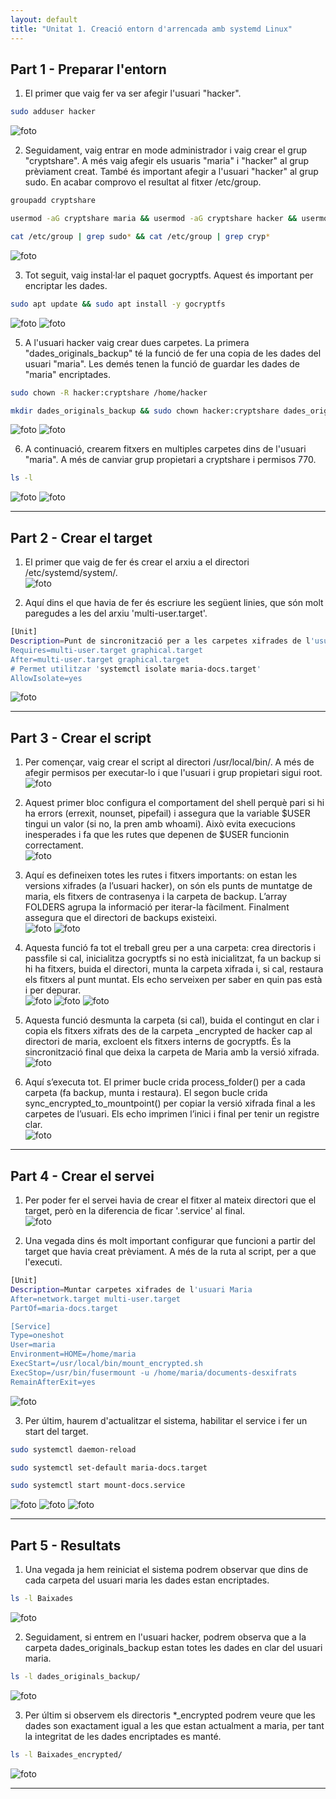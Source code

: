 ```yaml
---
layout: default
title: "Unitat 1. Creació entorn d'arrencada amb systemd Linux"
---
```


## Part 1 - Preparar l'entorn

1. El primer que vaig fer va ser afegir l'usuari "hacker".   
```bash
sudo adduser hacker
```
![foto](fotos/sistemes1.png)

2. Seguidament, vaig entrar en mode administrador i vaig crear el grup "cryptshare". A més vaig afegir els usuaris "maria" i "hacker" al grup prèviament creat. També és important afegir a l'usuari "hacker" al grup sudo. En acabar comprovo el resultat al fitxer /etc/group.    
```bash
groupadd cryptshare
```
```bash
usermod -aG cryptshare maria && usermod -aG cryptshare hacker && usermod -aG sudo hacker
```
```bash
cat /etc/group | grep sudo* && cat /etc/group | grep cryp*
```
![foto](fotos/sistemes2.png)

3. Tot seguit, vaig instal·lar el paquet gocryptfs. Aquest és important per encriptar les dades.
```bash
sudo apt update && sudo apt install -y gocryptfs
```
![foto](fotos/sistemes4.png)
![foto](fotos/sistemes5.png)

5. A l'usuari hacker vaig crear dues carpetes. La primera "dades_originals_backup" té la funció de fer una copia de les dades del usuari "maria". Les demés tenen la funció de guardar les dades de "maria" encriptades.    
```bash
sudo chown -R hacker:cryptshare /home/hacker
```
```bash
mkdir dades_originals_backup && sudo chown hacker:cryptshare dades_originals_backup && sudo chmod 770 dades_originals_backup
```
![foto](fotos/sistemes6.png)
![foto](fotos/sistemes7.png)

6. A continuació, crearem fitxers en multiples carpetes dins de l'usuari "maria". A més de canviar grup propietari a cryptshare i permisos 770.
```bash
ls -l
```
![foto](fotos/docs1.png)
![foto](fotos/docs2.png)

---

## Part 2 - Crear el target

1. El primer que vaig de fer és crear el arxiu a el directori /etc/systemd/system/.    
![foto](fotos/target1.png)

2. Aquí dins el que havia de fer és escriure les següent linies, que són molt paregudes a les del arxiu 'multi-user.target'.
```bash
[Unit]
Description=Punt de sincronització per a les carpetes xifrades de l'usuari Maria
Requires=multi-user.target graphical.target
After=multi-user.target graphical.target
# Permet utilitzar 'systemctl isolate maria-docs.target'
AllowIsolate=yes
```
![foto](fotos/target2.png)

---

## Part 3 - Crear el script

1. Per començar, vaig crear el script al directori /usr/local/bin/. A més de afegir permisos per executar-lo i que l'usuari i grup propietari sigui root.    
![foto](fotos/script01.png)

2. Aquest primer bloc configura el comportament del shell perquè pari si hi ha errors (errexit, nounset, pipefail) i assegura que la variable $USER tingui un valor (si no, la pren amb whoami). Això evita execucions inesperades i fa que les rutes que depenen de $USER funcionin correctament.       
![foto](fotos/script02.png)

3. Aquí es defineixen totes les rutes i fitxers importants: on estan les versions xifrades (a l’usuari hacker), on són els punts de muntatge de maria, els fitxers de contrasenya i la carpeta de backup. L’array FOLDERS agrupa la informació per iterar-la fàcilment. Finalment assegura que el directori de backups existeixi.        
![foto](fotos/script03.png)
![foto](fotos/script04.png)

4. Aquesta funció fa tot el treball greu per a una carpeta: crea directoris i passfile si cal, inicialitza gocryptfs si no està inicialitzat, fa un backup si hi ha fitxers, buida el directori, munta la carpeta xifrada i, si cal, restaura els fitxers al punt muntat. Els echo serveixen per saber en quin pas està i per depurar.       
![foto](fotos/script05.png)
![foto](fotos/script06.png)
![foto](fotos/script07.png)

5. Aquesta funció desmunta la carpeta (si cal), buida el contingut en clar i copia els fitxers xifrats des de la carpeta _encrypted de hacker cap al directori de maria, excloent els fitxers interns de gocryptfs. És la sincronització final que deixa la carpeta de Maria amb la versió xifrada.      
![foto](fotos/script08.png)

6. Aquí s’executa tot. El primer bucle crida process_folder() per a cada carpeta (fa backup, munta i restaura). El segon bucle crida sync_encrypted_to_mountpoint() per copiar la versió xifrada final a les carpetes de l’usuari. Els echo imprimen l’inici i final per tenir un registre clar.     
![foto](fotos/script09.png)

---

## Part 4 - Crear el servei

1. Per poder fer el servei havia de crear el fitxer al mateix directori que el target, però en la diferencia de ficar '.service' al final.    
![foto](fotos/service0.png)

2. Una vegada dins és molt important configurar que funcioni a partir del target que havia creat prèviament. A més de la ruta al script, per a que l'executi.    
```bash
[Unit]
Description=Muntar carpetes xifrades de l'usuari Maria
After=network.target multi-user.target
PartOf=maria-docs.target

[Service]
Type=oneshot
User=maria
Environment=HOME=/home/maria
ExecStart=/usr/local/bin/mount_encrypted.sh
ExecStop=/usr/bin/fusermount -u /home/maria/documents-desxifrats
RemainAfterExit=yes
```
![foto](fotos/service1.png)

3. Per últim, haurem d'actualitzar el sistema, habilitar el service i fer un start del target.    
```bash
sudo systemctl daemon-reload
```
```bash
sudo systemctl set-default maria-docs.target
```
```bash
sudo systemctl start mount-docs.service
```
![foto](fotos/service2.png)
![foto](fotos/service3.png)
![foto](fotos/service4.png)

---

## Part 5 - Resultats

1. Una vegada ja hem reiniciat el sistema podrem observar que dins de cada carpeta del usuari maria les dades estan encriptades.    
```bash
ls -l Baixades
```
![foto](fotos/resul2.png)

2. Seguidament, si entrem en l'usuari hacker, podrem observa que a la carpeta dades_originals_backup estan totes les dades en clar del usuari maria.     
```bash
ls -l dades_originals_backup/
```
![foto](fotos/resul3.png)

3. Per últim si observem els directoris *_encrypted podrem veure que les dades son exactament igual a les que estan actualment a maria, per tant la integritat de les dades encriptades es manté.
```bash
ls -l Baixades_encrypted/
```
![foto](fotos/resul1.png)

---
